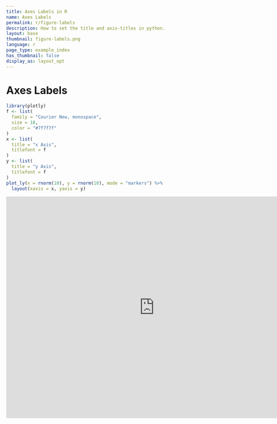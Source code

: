 ```yaml
---
title: Axes Labels in R
name: Axes Labels
permalink: r/figure-labels
description: How to set the title and axis-titles in python.
layout: base
thumbnail: figure-labels.png
language: r
page_type: example_index
has_thumbnail: false
display_as: layout_opt
---
```



# Axes Labels

```r
library(plotly)
f <- list(
  family = "Courier New, monospace",
  size = 18,
  color = "#7f7f7f"
)
x <- list(
  title = "x Axis",
  titlefont = f
)
y <- list(
  title = "y Axis",
  titlefont = f
)
plot_ly(x = rnorm(10), y = rnorm(10), mode = "markers") %>%
  layout(xaxis = x, yaxis = y)
```

<iframe height="600" id="igraph" scrolling="no" seamless="seamless" src="https://plot.ly/~RPlotBot/447.embed" width="800" frameBorder="0"></iframe>
